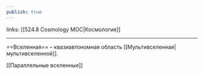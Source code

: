 ```yaml
---
publish: true
---
```

links: [[524.8 Cosmology MOC|Космология]]

---

==Вселенная== – квазиавтономная область [[Мультивселенная|мультивселенной]].  

[[Параллельные вселенные]]